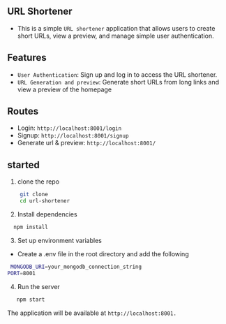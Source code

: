 ## URL Shortener
- This is a simple `URL shortener` application that allows users to create short URLs, view a preview, and manage simple user authentication.

## Features
- `User Authentication`: Sign up and log in to access the URL shortener.
- `URL Generation and preview`: Generate short URLs from long links and view a preview of the homepage

## Routes 
- Login: `http://localhost:8001/login`
- Signup: `http://localhost:8001/signup`
- Generate url & preview: `http://localhost:8001/`


## started 
1. clone the repo
```bash
    git clone 
    cd url-shortener
```

2. Install dependencies 
```bash
  npm install 
```

3. Set up environment variables
- Create a .env file in the root directory and add the following
 ```bash 
  MONGODB_URI=your_mongodb_connection_string
PORT=8001

 ```

4. Run the server
```bash 
   npm start 
```
The application will be available at `http://localhost:8001.`